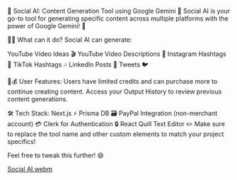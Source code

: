 🚀 Social AI: Content Generation Tool using Google Gemini 🤖
Social AI is your go-to tool for generating specific content across multiple platforms with the power of Google Gemini! 🌟

🎥✨ What can it do?
Social AI can generate:

YouTube Video Ideas 🎬
YouTube Video Descriptions 📝
Instagram Hashtags 📸
TikTok Hashtags 🎶
LinkedIn Posts 💼
Tweets 🐦

💼💰 User Features:
Users have limited credits and can purchase more to continue creating content.
Access your Output History to review previous content generations.

🛠️ Tech Stack:
  Next.js ⚡
  Prisma DB 🗃️
  PayPal Integration (non-merchant account) 💳
  Clerk for Authentication 🔒
  React Quill Text Editor ✏️
Make sure to replace the tool name and other custom elements to match your project specifics!

Feel free to tweak this further! 😄


[Social AI.webm](https://github.com/user-attachments/assets/86ad9003-7a87-4649-98b0-bd41fa766349)
